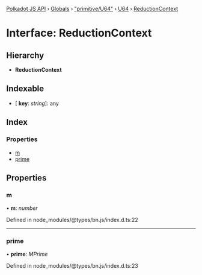 [Polkadot JS API](../README.md) › [Globals](../globals.md) › ["primitive/U64"](../modules/_primitive_u64_.md) › [U64](../classes/_primitive_u64_.u64.md) › [ReductionContext](_primitive_u64_.u64.reductioncontext.md)

# Interface: ReductionContext

## Hierarchy

* **ReductionContext**

## Indexable

* \[ **key**: *string*\]: any

## Index

### Properties

* [m](_primitive_u64_.u64.reductioncontext.md#m)
* [prime](_primitive_u64_.u64.reductioncontext.md#prime)

## Properties

###  m

• **m**: *number*

Defined in node_modules/@types/bn.js/index.d.ts:22

___

###  prime

• **prime**: *MPrime*

Defined in node_modules/@types/bn.js/index.d.ts:23

